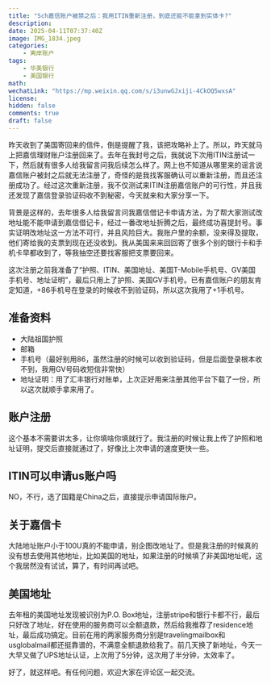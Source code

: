 ```yaml
---
title: "Sch嘉信账户被禁之后：我用ITIN重新注册，到底还能不能拿到实体卡?"
description: 
date: 2025-04-11T07:37:40Z
image: IMG_1834.jpeg
categories:
    - 离岸账户
tags:
    - 华美银行
    - 美国银行
math: 
wechatLink: "https://mp.weixin.qq.com/s/i3unwGJxiji-4CkOQ5wxsA"
license: 
hidden: false
comments: true
draft: false
---
```




昨天收到了美国寄回来的信件，倒是提醒了我，该把攻略补上了。所以，昨天就马上把嘉信理财账户注册回来了。去年在我封号之后，我就说下次用ITIN注册试一下，然后就有很多人给我留言问我后续怎么样了。网上也不知道从哪里来的谣言说嘉信账户被封之后就无法注册了，奇怪的是我找客服确认可以重新注册，而且还注册成功了。经过这次重新注册，我不仅测试来ITIN注册嘉信账户的可行性，并且我还发现了嘉信登录验证码收不到秘密，今天就来和大家分享一下。

背景是这样的，去年很多人给我留言问我嘉信借记卡申请方法，为了帮大家测试改地址能不能申请到嘉信借记卡，经过一番改地址折腾之后，最终成功喜提封号。事实证明改地址这一方法不可行，并且风险巨大。我账户里的余额，没来得及提取，他们寄给我的支票到现在还没收到。我从美国来来回回寄了很多个别的银行卡和手机卡早都收到了，等我抽空还要找客服把支票要回来。

这次注册之前我准备了“护照、ITIN、美国地址、美国T-Mobile手机号、GV美国手机号、地址证明”，最后只用上了护照、美国GV手机号。已有嘉信账户的朋友肯定知道，+86手机号在登录的时候收不到验证码，所以这次我用了+1手机号。

## 准备资料
- 大陆祖国护照
- 邮箱
- 手机号（最好别用86，虽然注册的时候可以收到验证码，但是后面登录根本收不到，我用GV号码收短信非常快）
- 地址证明：用了汇丰银行对账单，上次正好用来注册其他平台下载了一份，所以这次就顺手拿来用了。

## 账户注册
这个基本不需要讲太多，让你填啥你填就行了。我注册的时候让我上传了护照和地址证明，提交后直接就通过了，好像比上次申请的速度更快一些。

## ITIN可以申请us账户吗
NO，不行，选了国籍是China之后，直接提示申请国际账户。

## 关于嘉信卡
大陆地址账户小于100U真的不能申请，别企图改地址了。但是我注册的时候真的没有想去使用其他地址，比如美国的地址，如果注册的时候填了非美国地址呢，这个我居然没有试试，算了，有时间再试吧。

## 美国地址
去年租的美国地址发现被识别为P.O. Box地址，注册stripe和银行卡都不行，最后只好改了地址，好在使用的服务商可以全额退款，然后给我推荐了residence地址，最后成功搞定。目前在用的两家服务商分别是travelingmailbox和usglobalmail都还挺靠谱的，不满意全额退款给我了。前几天换了新地址，今天一大早又做了UPS地址认证，上次用了5分钟，这次用了半分钟，太效率了。

好了，就这样吧。有任何问题，欢迎大家在评论区一起交流。
